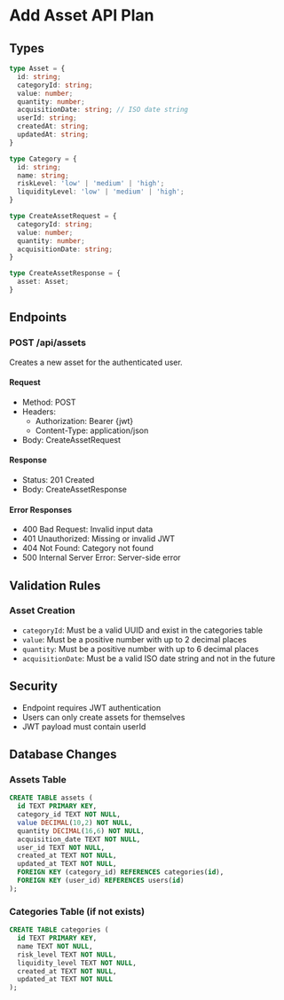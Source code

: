 # Add Asset API Plan

## Types

```typescript
type Asset = {
  id: string;
  categoryId: string;
  value: number;
  quantity: number;
  acquisitionDate: string; // ISO date string
  userId: string;
  createdAt: string;
  updatedAt: string;
}

type Category = {
  id: string;
  name: string;
  riskLevel: 'low' | 'medium' | 'high';
  liquidityLevel: 'low' | 'medium' | 'high';
}

type CreateAssetRequest = {
  categoryId: string;
  value: number;
  quantity: number;
  acquisitionDate: string;
}

type CreateAssetResponse = {
  asset: Asset;
}
```

## Endpoints

### POST /api/assets

Creates a new asset for the authenticated user.

#### Request
- Method: POST
- Headers:
  - Authorization: Bearer {jwt}
  - Content-Type: application/json
- Body: CreateAssetRequest

#### Response
- Status: 201 Created
- Body: CreateAssetResponse

#### Error Responses
- 400 Bad Request: Invalid input data
- 401 Unauthorized: Missing or invalid JWT
- 404 Not Found: Category not found
- 500 Internal Server Error: Server-side error

## Validation Rules

### Asset Creation
- `categoryId`: Must be a valid UUID and exist in the categories table
- `value`: Must be a positive number with up to 2 decimal places
- `quantity`: Must be a positive number with up to 6 decimal places
- `acquisitionDate`: Must be a valid ISO date string and not in the future

## Security

- Endpoint requires JWT authentication
- Users can only create assets for themselves
- JWT payload must contain userId

## Database Changes

### Assets Table
```sql
CREATE TABLE assets (
  id TEXT PRIMARY KEY,
  category_id TEXT NOT NULL,
  value DECIMAL(10,2) NOT NULL,
  quantity DECIMAL(16,6) NOT NULL,
  acquisition_date TEXT NOT NULL,
  user_id TEXT NOT NULL,
  created_at TEXT NOT NULL,
  updated_at TEXT NOT NULL,
  FOREIGN KEY (category_id) REFERENCES categories(id),
  FOREIGN KEY (user_id) REFERENCES users(id)
);
```

### Categories Table (if not exists)
```sql
CREATE TABLE categories (
  id TEXT PRIMARY KEY,
  name TEXT NOT NULL,
  risk_level TEXT NOT NULL,
  liquidity_level TEXT NOT NULL,
  created_at TEXT NOT NULL,
  updated_at TEXT NOT NULL
);
``` 